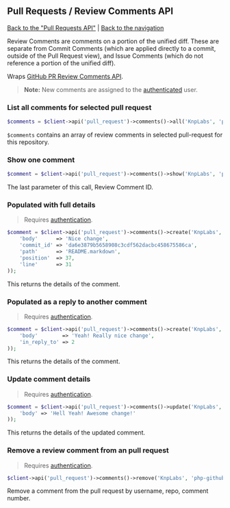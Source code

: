 ## Pull Requests / Review Comments API
[Back to the "Pull Requests API"](../pull_requests.md) | [Back to the navigation](../README.md)

Review Comments are comments on a portion of the unified diff. These are separate from Commit Comments (which
are applied directly to a commit, outside of the Pull Request view), and Issue Comments (which do not reference
a portion of the unified diff).

Wraps [GitHub PR Review Comments API](http://developer.github.com/v3/pulls/comments/).

> **Note:**
> New comments are assigned to the [authenticated](../security.md) user.

### List all comments for selected pull request

```php
$comments = $client->api('pull_request')->comments()->all('KnpLabs', 'php-github-api', 8);
```

``$comments`` contains an array of review comments in selected pull-request for this repository.

### Show one comment

```php
$comment = $client->api('pull_request')->comments()->show('KnpLabs', 'php-github-api', 15);
```

The last parameter of this call, Review Comment ID.

### Populated with full details

> Requires [authentication](../security.md).

```php
$comment = $client->api('pull_request')->comments()->create('KnpLabs', 'php-github-api', 8, array(
    'body'      => 'Nice change',
    'commit_id' => 'da6e3879b5658908c3cdf562dacbc458675586ca',
    'path'      => 'README.markdown',
    'position'  => 37,
    'line'      => 31
));
```

This returns the details of the comment.

### Populated as a reply to another comment

> Requires [authentication](../security.md).

```php
$comment = $client->api('pull_request')->comments()->create('KnpLabs', 'php-github-api', 8, array(
    'body'        => 'Yeah! Really nice change',
    'in_reply_to' => 2
));
```

This returns the details of the comment.

### Update comment details

> Requires [authentication](../security.md).

```php
$comment = $client->api('pull_request')->comments()->update('KnpLabs', 'php-github-api', 2, array(
    'body' => 'Hell Yeah! Awesome change!'
));
```

This returns the details of the updated comment.

### Remove a review comment from an pull request

> Requires [authentication](../security.md).

```php
$client->api('pull_request')->comments()->remove('KnpLabs', 'php-github-api', 2);
```

Remove a comment from the pull request by username, repo, comment number.
